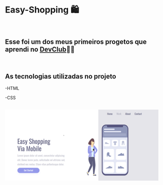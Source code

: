 <h1>Easy-Shopping 🛍</h1>
<br>
<h2> Esse foi um dos meus primeiros progetos que aprendi no <a href="https://aulas.devclub.com.br/">DevClub</a>👨‍💻</h2>
<br>
<h2> As tecnologias utilizadas no projeto </h2>
<p>-HTML</p>
<p>-CSS</p>
<br>
<img src="https://github.com/Ryan-pro10/Easy-Shopping/blob/5df4733698ad46674e0c4529e5d7cc725ca64267/img/Captura%20de%20Tela%20(2).png?raw=true">
